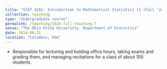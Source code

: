 ```yaml
---
title: "STAT 4202: Introduction to Mathematical Statistics II (Fall '24)"
collection: teaching
type: "Undergraduate course"
permalink: /teaching/2024-fall-teaching-7
venue: "The Ohio State University, Department of Statistics"
date: 2024-08-21
location: "Columbus, USA"
---
```


<!--This is a description of a teaching experience. You can use markdown like any other post.-->

- Responsible for lecturing and holding office hours, taking exams and grading them, and managing recitations for a class of about 100 students.

